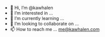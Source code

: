 - 👋 Hi, I’m @kawhalen
- 👀 I’m interested in ...
- 🌱 I’m currently learning ...
- 💞️ I’m looking to collaborate on ...
- 📫 How to reach me ... me@kawhalen.com

<!---
kawhalen/kawhalen is a ✨ special ✨ repository because its `README.md` (this file) appears on your GitHub profile.
You can click the Preview link to take a look at your changes.
--->
